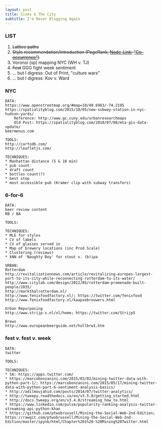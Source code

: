 ```yaml
---
layout: post
title: Sixes & The City
subtitle: I'm Never Blogging Again
---
```


### LIST

1. <strike>Lattice paths</strike>
2. <strike>Style recommendation/introduction (PageRank; [Node-Link](https://bl.ocks.org/mbostock/4062045); ["Co-occurrence"](https://bost.ocks.org/mike/miserables/))</strike>
3. Voronoi (sp) mapping NYC (WH v. TJ)
4. <strike>Fest</strike> GGG fight week sentiment
5. ... but I digress: Out of Print, "culture wars"
6. ... but I digress: Kov v. Ward

### NYC

	DATA:
	https://www.openstreetmap.org/#map=10/40.6983/-74.2195
	https://spatialityblog.com/2015/10/05/new-subway-station-in-nyc-hudson-yards/
		Reference: http://www.gc.cuny.edu/urbanresearchmaps
		Old Post: https://spatialityblog.com/2010/07/08/mta-gis-data-update/
	beermenus.com	
		
	TOOLS:
	http://cartodb.com/
	http://leafletjs.com/
	
	TECHNIQUES:
	* Manhattan distance (5 & 10 min)
	* pub count
	* draft count
	* bottles count(?)
	* best stop
	* most accessible pub (Kramer clip with subway transfers)


### 6-for-6

	DATA:
	beer review content
	RB / BA
	
	TOOLS:
	
	TECHNIQUES:
	* MLE for styles
	* CV of labels
	* CV of glasses served in 
	* Map of brewery locations (inc Prod Scale)
	* Clustering (reviews)
	* kNN of 'Naughty Boy' for stout v. (b)ipa
	 
	URBAN:
	Rotterdam
	http://revitalizationnews.com/article/revitalizing-europes-largest-port-to-its-city-while-reconnecting-rotterdam-to-its-water/
	http://www.citylab.com/design/2012/05/rotterdam-promenade-built-people/2035/
	http://markthalrotterdam.nl/
	http://www.fenixfoodfactory.nl/; https://twitter.com/fenixfood
	http://www.fenixfoodfactory.nl/kaapsebrouwers.html
	
	Urban Repurposing
	http://www.strijp-s.nl/nl/home; https://twitter.com/StrijpS

	Brews
	http://www.europeanbeerguide.net/hollbrw1.htm


### fest v. fest v. week

	DATA:
	twitter
	
	TOOLS:
	
	TECHNIQUES:
	* SA: https://apps.twitter.com/
	* https://marcobonzanini.com/2015/03/02/mining-twitter-data-with-python-part-1/; https://marcobonzanini.com/2015/05/17/mining-twitter-data-with-python-part-6-sentiment-analysis-basics/
	* http://adilmoujahid.com/posts/2014/07/twitter-analytics/
	* http://tweepy.readthedocs.io/en/v3.5.0/getting_started.html
	* http://docs.tweepy.org/en/v3.4.0/streaming_how_to.html
	* https://www.linkedin.com/pulse/popularity-ranking-analysis-twitter-streaming-api-python-khan
	* https://github.com/ptwobrussell/Mining-the-Social-Web-2nd-Edition; https://rawgit.com/ptwobrussell/Mining-the-Social-Web-2nd-Edition/master/ipynb/html/Chapter%201%20-%20Mining%20Twitter.html
